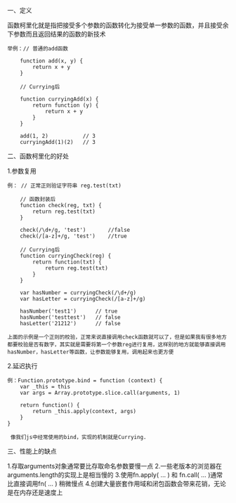 一、定义

函数柯里化就是指把接受多个参数的函数转化为接受单一参数的函数，并且接受余下参数而且返回结果的函数的新技术

    举例：// 普通的add函数

		function add(x, y) {
		    return x + y
		}
		
		// Currying后

		function curryingAdd(x) {
		    return function (y) {
		        return x + y
		    }
		}
		
		add(1, 2)           // 3
		curryingAdd(1)(2)   // 3

二、函数柯里化的好处

1.参数复用

    例： // 正常正则验证字符串 reg.test(txt)

		// 函数封装后
		function check(reg, txt) {
		    return reg.test(txt)
		}
		
		check(/\d+/g, 'test')       //false
		check(/[a-z]+/g, 'test')    //true
		
		// Currying后
		function curryingCheck(reg) {
		    return function(txt) {
		        return reg.test(txt)
		    }
		}
		
		var hasNumber = curryingCheck(/\d+/g)
		var hasLetter = curryingCheck(/[a-z]+/g)
		
		hasNumber('test1')      // true
		hasNumber('testtest')   // false
		hasLetter('21212')      // false

	上面的示例是一个正则的校验，正常来说直接调用check函数就可以了，但是如果我有很多地方都要校验是否有数字，其实就是需要将第一个参数reg进行复用，这样别的地方就能够直接调用hasNumber，hasLetter等函数，让参数能够复用，调用起来也更方便
	

2.延迟执行

    例：Function.prototype.bind = function (context) {
	    var _this = this
	    var args = Array.prototype.slice.call(arguments, 1)
	 
	    return function() {
	        return _this.apply(context, args)
	    }
	}

     像我们js中经常使用的bind，实现的机制就是Currying.

三、性能上的缺点

1.存取arguments对象通常要比存取命名参数要慢一点
2.一些老版本的浏览器在arguments.length的实现上是相当慢的
3.使用fn.apply( … ) 和 fn.call( … )通常比直接调用fn( … ) 稍微慢点
4.创建大量嵌套作用域和闭包函数会带来花销，无论是在内存还是速度上

